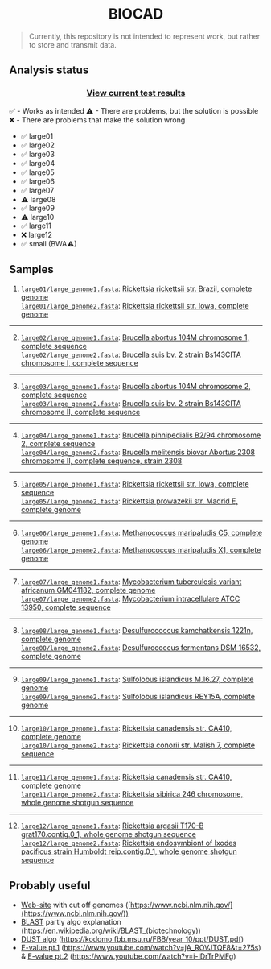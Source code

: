<h1 align="center">BIOCAD</h1>

> Currently, this repository is not intended to represent work, but rather to store and transmit data.

## Analysis status

<h3 align="center"><a href="https://github.com/npanuhin/BIOCAD_BWA/blob/master/tests/README.md">View current test results</a></h3>

✅ - Works as intended
⚠ - There are problems, but the solution is possible
❌ - There are problems that make the solution wrong

- ✅ large01
- ✅ large02
- ✅ large03
- ✅ large04
- ✅ large05
- ✅ large06
- ✅ large07
- ⚠ large08
- ✅ large09
- ⚠ large10
- ✅ large11
- ❌ large12
- ✅ small (BWA⚠)

## Samples

1. [`large01/large_genome1.fasta`](./samples/large01): [Rickettsia rickettsii str. Brazil, complete genome](https://www.ncbi.nlm.nih.gov/nuccore/CP003305.1)  
   [`large01/large_genome2.fasta`](./samples/large01): [Rickettsia rickettsii str. Iowa, complete genome](https://www.ncbi.nlm.nih.gov/nuccore/CP000766.3)
---
2. [`large02/large_genome1.fasta`](./samples/large02): [Brucella abortus 104M chromosome 1, complete sequence](https://www.ncbi.nlm.nih.gov/nuccore/NZ_CP009625.1)  
   [`large02/large_genome2.fasta`](./samples/large02): [Brucella suis bv. 2 strain Bs143CITA chromosome I, complete sequence](https://www.ncbi.nlm.nih.gov/nuccore/NZ_CP007695.1)
---
3. [`large03/large_genome1.fasta`](./samples/large03): [Brucella abortus 104M chromosome 2, complete sequence](https://www.ncbi.nlm.nih.gov/nuccore/NZ_CP009626.1)  
   [`large03/large_genome2.fasta`](./samples/large03): [Brucella suis bv. 2 strain Bs143CITA chromosome II, complete sequence](https://www.ncbi.nlm.nih.gov/nuccore/NZ_CP007696.1)
---
4. [`large04/large_genome1.fasta`](./samples/large04): [Brucella pinnipedialis B2/94 chromosome 2, complete sequence](https://www.ncbi.nlm.nih.gov/nuccore/CP002079)  
   [`large04/large_genome2.fasta`](./samples/large04): [Brucella melitensis biovar Abortus 2308 chromosome II, complete sequence, strain 2308](https://www.ncbi.nlm.nih.gov/nuccore/AM040265.1)
---
5. [`large05/large_genome1.fasta`](./samples/large05): [Rickettsia rickettsii str. Iowa, complete sequence](https://www.ncbi.nlm.nih.gov/nuccore/864354655)  
   [`large05/large_genome2.fasta`](./samples/large05): [Rickettsia prowazekii str. Madrid E, complete genome](https://www.ncbi.nlm.nih.gov/nuccore/15603881)
---
6. [`large06/large_genome1.fasta`](./samples/large06): [Methanococcus maripaludis C5, complete genome](https://www.ncbi.nlm.nih.gov/nuccore/134045046)  
   [`large06/large_genome2.fasta`](./samples/large06): [Methanococcus maripaludis X1, complete genome](https://www.ncbi.nlm.nih.gov/nuccore/CP002913.1)
---
7. [`large07/large_genome1.fasta`](./samples/large07): [Mycobacterium tuberculosis variant africanum GM041182, complete genome](https://www.ncbi.nlm.nih.gov/nuccore/NC_015758.1)  
   [`large07/large_genome2.fasta`](./samples/large07): [Mycobacterium intracellulare ATCC 13950, complete sequence](https://www.ncbi.nlm.nih.gov/nuccore/NC_016946.1)
---
8. [`large08/large_genome1.fasta`](./samples/large08): [Desulfurococcus kamchatkensis 1221n, complete genome](https://www.ncbi.nlm.nih.gov/nuccore/CP001140.1)  
   [`large08/large_genome2.fasta`](./samples/large08): [Desulfurococcus fermentans DSM 16532, complete genome](https://www.ncbi.nlm.nih.gov/nuccore/CP003321.1)
---
9. [`large09/large_genome1.fasta`](./samples/large09): [Sulfolobus islandicus M.16.27, complete genome](https://www.ncbi.nlm.nih.gov/nuccore/CP001401.1)  
   [`large09/large_genome2.fasta`](./samples/large09): [Sulfolobus islandicus REY15A, complete genome](https://www.ncbi.nlm.nih.gov/nuccore/CP002425.1)
---
10. [`large10/large_genome1.fasta`](./samples/large10): [Rickettsia canadensis str. CA410, complete genome](https://www.ncbi.nlm.nih.gov/nuccore/379022404)  
   [`large10/large_genome2.fasta`](./samples/large10): [Rickettsia conorii str. Malish 7, complete sequence](https://www.ncbi.nlm.nih.gov/nuccore/15891923)
---
11. [`large11/large_genome1.fasta`](./samples/large11): [Rickettsia canadensis str. CA410, complete genome](https://www.ncbi.nlm.nih.gov/nuccore/379022404)  
   [`large11/large_genome2.fasta`](./samples/large11): [Rickettsia sibirica 246 chromosome, whole genome shotgun sequence](https://www.ncbi.nlm.nih.gov/nuccore/34580399)
---
12. [`large12/large_genome1.fasta`](./samples/large12): [Rickettsia argasii T170-B grat170.contig.0_1, whole genome shotgun sequence](https://www.ncbi.nlm.nih.gov/nuccore/796968827)  
   [`large12/large_genome2.fasta`](./samples/large12): [Rickettsia endosymbiont of Ixodes pacificus strain Humboldt reip.contig.0_1, whole genome shotgun sequence](https://www.ncbi.nlm.nih.gov/nuccore/796883041)

## Probably useful
* [Web-site](https://www.ncbi.nlm.nih.gov/) with cut off genomes ([https://www.ncbi.nlm.nih.gov/](https://www.ncbi.nlm.nih.gov/))
* [BLAST](https://en.wikipedia.org/wiki/BLAST_(biotechnology)) partly algo explanation (https://en.wikipedia.org/wiki/BLAST_(biotechnology))
* [DUST algo](https://kodomo.fbb.msu.ru/FBB/year_10/ppt/DUST.pdf) (https://kodomo.fbb.msu.ru/FBB/year_10/ppt/DUST.pdf) 
* [E-value pt.1](https://www.youtube.com/watch?v=jA_ROVJTQF8&t=275s) (https://www.youtube.com/watch?v=jA_ROVJTQF8&t=275s) 
   & [E-value pt.2](https://www.youtube.com/watch?v=i-IDrTrPMFg) (https://www.youtube.com/watch?v=i-IDrTrPMFg)
